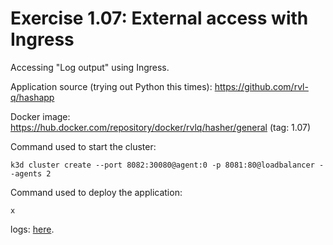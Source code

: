 # Exercise 1.07: External access with Ingress

Accessing "Log output" using Ingress.

Application source (trying out Python this times):
https://github.com/rvl-q/hashapp

Docker image:
https://hub.docker.com/repository/docker/rvlq/hasher/general (tag: 1.07)

Command used to start the cluster:
```
k3d cluster create --port 8082:30080@agent:0 -p 8081:80@loadbalancer --agents 2
```

Command used to deploy the application:
```
x
```
logs:
[here](./e107.txt).
